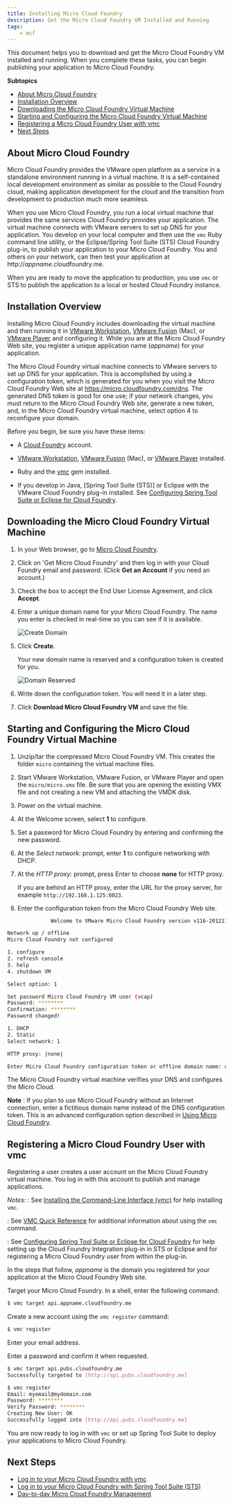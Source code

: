 ```yaml
---
title: Installing Micro Cloud Foundry
description: Get the Micro Cloud Foundry VM Installed and Running
tags:
    - mcf
---
```


This document helps you to download and get the Micro Cloud Foundry VM installed and
running. When you complete these tasks, you can begin publishing your
application to Micro Cloud Foundry.

**Subtopics**

+   [About Micro Cloud Foundry](#about-micro-cloud-foundry)
+   [Installation Overview](#installation-overview)
+   [Downloading the Micro Cloud Foundry Virtual Machine](#downloading-the-micro-cloud-foundry-virtual-machine)
+   [Starting and Configuring the Micro Cloud Foundry Virtual Machine](#starting-and-configuring-the-micro-cloud-foundry-virtual-machine)
+   [Registering a Micro Cloud Foundry User with vmc](#registering-a-micro-cloud-foundry-user-with-vmc)
+   [Next Steps](#next-steps)

## About Micro Cloud Foundry

Micro Cloud Foundry provides the VMware open platform as a service in a
standalone environment running in a virtual machine. It is a self-contained
local development environment as similar as possible to the Cloud Foundry cloud,
making application development for the cloud and the transition from
development to production much more seamless.

When you use Micro Cloud Foundry, you run a local virtual machine that provides
the same services Cloud Foundry provides your application. The virtual machine
connects with VMware servers to set up DNS for your application. You develop on
your local computer and then use the `vmc` Ruby command line utility, or the
Eclipse/Spring Tool Suite (STS) Cloud Foundry plug-in, to publish your
application to your Micro Cloud Foundry. You and others on your network, can
then test your application at
http://*appname*.cloudfoundry.me.

When you are ready to move the application to production, you use `vmc` or STS
to publish the application to a local or hosted Cloud Foundry instance.

## Installation Overview

Installing Micro Cloud Foundry includes downloading the virtual machine and then
running it in [VMware Workstation][1], [VMware Fusion][2] (Mac), or
[VMware Player][3] and configuring it. While you are at the Micro Cloud Foundry
Web site, you register a unique application name (*appname*) for your
application.

The Micro Cloud Foundry virtual machine connects to VMware servers
to set up DNS for your application. This is accomplished by using a
configuration token, which is generated for you when you visit the Micro Cloud
Foundry Web site at https://micro.cloudfoundry.com/dns. The generated DNS
token is good for one use; if your network changes, you must return to the Micro
Cloud Foundry Web site, generate a new token, and, in the Micro Cloud Foundry
virtual machine, select option 4 to reconfigure your domain.

Before you begin, be sure you have these items:

+   A [Cloud Foundry](http://cloudfoundry.com/) account.

+   [VMware Workstation][1], [VMware Fusion][2] (Mac), or [VMware Player][3] installed.

+   Ruby and the [vmc](/tools/vmc/installing-vmc.html) gem installed.

+   If you develop in Java, [Spring Tool Suite (STS)] or Eclipse with
the VMware Cloud Foundry plug-in installed. See [Configuring Spring Tool Suite or Eclipse for Cloud Foundry](/tools/STS/configuring-STS.html).

[1]: http://www.vmware.com/products/workstation/overview.html
[2]: http://www.vmware.com/products/fusion/overview.html
[3]: http://www.vmware.com/products/player/overview.html

## Downloading the Micro Cloud Foundry Virtual Machine

1.  In your Web browser, go to [Micro Cloud Foundry](https://cloudfoundry.com/micro).

2.  Click on 'Get Micro Cloud Foundry' and then log in with your Cloud Foundry email and password. (Click **Get an Account** if you need an account.)

2.  Check the box to accept the End User License Agreement, and click **Accept**.

3.  Enter a unique domain name for your Micro Cloud Foundry. The name you enter is checked in real-time so you can see if it is available.

	![Create Domain](/images/screenshots/installing-mcf/micro_dns.jpg "Micro DNS")

4.  Click **Create**.

    Your new domain name is reserved and a configuration token is created for you.

	![Domain Reserved](/images/screenshots/installing-mcf/micro_reserved.png "Domain Reserved")

5.  Write down the configuration token. You will need it in a later step.

6.  Click **Download Micro Cloud Foundry VM** and save the file.

## Starting and Configuring the Micro Cloud Foundry Virtual Machine

1.  Unzip/tar the compressed Micro Cloud Foundry VM. This creates the folder
    `micro` containing the virtual machine files.

2.  Start VMware Workstation, VMware Fusion, or VMware Player and open the `micro/micro.vmx` file.  Be sure that you are opening the existing VMX file and not
creating a new VM and attaching the VMDK disk.

3.  Power on the virtual machine.

4.  At the Welcome screen, select **1** to configure.

5.  Set a password for Micro Cloud Foundry by entering and confirming the new password.

6.  At the *Select network:* prompt, enter **1** to configure networking with DHCP.

7.  At the *HTTP proxy:* prompt, press Enter to choose **none** for HTTP proxy.

    If you are behind an HTTP proxy, enter the URL for the proxy server, for example `http://192.168.1.125:8023`.

8.  Enter the configuration token from the Micro Cloud Foundry Web site.

```bash
              Welcome to VMware Micro Cloud Foundry version v116-20121101.000204

Network up / offline
Micro Cloud Foundry not configured

1. configure
2. refresh console
3. help
4. shutdown VM

Select option: 1

Set password Micro Cloud Foundry VM user (vcap)
Password: ********
Confirmation: ********
Password changed!

1. DHCP
2. Static
Select network: 1

HTTP proxy: |none|

Enter Micro Cloud Foundry configuration token or offline domain name: clover-east-soft
```
The Micro Cloud Foundry virtual machine verifies your DNS and configures the Micro Cloud.

**Note**
: If you plan to use Micro Cloud Foundry without an Internet connection, enter a fictitious domain name instead of the DNS configuration token. This is an advanced configuration option described in [Using Micro Cloud Foundry](/infrastructure/micro/using-mcf.html#working-offline-with-micro-cloud-foundry).


## Registering a Micro Cloud Foundry User with vmc

Registering a user creates a user account on the Micro Cloud Foundry virtual
machine. You log in with this account to publish and manage applications.

*Notes:*
: See [Installing the Command-Line Interface (vmc)](/tools/vmc/installing-vmc.html) for
    help installing `vmc`.

: See [VMC Quick Reference](/tools/vmc/vmc-quick-ref.html) for additional information
    about using the `vmc` command.

: See [Configuring Spring Tool Suite or Eclipse for Cloud
    Foundry](/tools/STS/configuring-STS.html) for help setting up the Cloud Foundry
    Integration plug-in in STS or Eclipse and for registering a Micro Cloud
    Foundry user from within the plug-in.

In the steps that follow, *appname* is the domain you registered for
your application at the Micro Cloud Foundry Web site.

Target your Micro Cloud Foundry. In a shell, enter the following command:

```bash
$ vmc target api.appname.cloudfoundry.me
```
Create a new account using the `vmc register` command:

```bash
$ vmc register
```

Enter your email address.

Enter a password and confirm it when requested.

```bash
$ vmc target api.pubs.cloudfoundry.me
Successfully targeted to [http://api.pubs.cloudfoundry.me]

$ vmc register
Email: myemail@mydomain.com
Password: ********
Verify Password: ********
Creating New User: OK
Successfully logged into [http://api.pubs.cloudfoundry.me]
```

You are now ready to log in with `vmc` or set up Spring Tool Suite to deploy your
applications to Micro Cloud Foundry.

## Next Steps

+ [Log in to your Micro Cloud Foundry with vmc](using-mcf.html#using-microcloud-foundry-vmc)
+ [Log in to your Micro Cloud Foundry with Spring Tool Suite (STS)](using-mcf.html#using-micro-cloud-foundry-sts)
+ [Day-to-day Micro Cloud Foundry Management](using-mcf.html)
